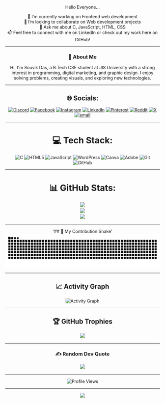 <div align="center">

Hello Everyone...

🔭 I’m currently working on Frontend web development<br/>
👯 I’m looking to collaborate on Web development projects<br/>
💬 Ask me about C, JavaScript, HTML, CSS<br/>
📫 Feel free to connect with me on LinkedIn or check out my work here on GitHub!<br/>

---

### 👋 About Me
Hi, I'm Souvik Das, a B.Tech CSE student at JIS University with a strong interest in programming, digital marketing, and graphic design. I enjoy solving problems, creating visuals, and exploring new technologies.

---

## 🌐 Socials:
[![Discord](https://img.shields.io/badge/Discord-%237289DA.svg?logo=discord&logoColor=white)](https://discord.gg//channels/@me) [![Facebook](https://img.shields.io/badge/Facebook-%231877F2.svg?logo=Facebook&logoColor=white)](https://facebook.com/profile.php?id=61559620440534) [![Instagram](https://img.shields.io/badge/Instagram-%23E4405F.svg?logo=Instagram&logoColor=white)](https://instagram.com/das_ouvik) [![LinkedIn](https://img.shields.io/badge/LinkedIn-%230077B5.svg?logo=linkedin&logoColor=white)](https://linkedin.com/in/souvik-das-597a0b300) [![Pinterest](https://img.shields.io/badge/Pinterest-%23E60023.svg?logo=Pinterest&logoColor=white)](https://pinterest.com/dasouvik122005/) [![Reddit](https://img.shields.io/badge/Reddit-%23FF4500.svg?logo=Reddit&logoColor=white)](https://reddit.com/user/https://www.reddit.com/settings/account) [![X](https://img.shields.io/badge/X-black.svg?logo=X&logoColor=white)](https://x.com/souvik12102005?t=xWfBoco7zrllPg-5uIzj-A&s=08) [![email](https://img.shields.io/badge/Email-D14836?logo=gmail&logoColor=white)](mailto:arka122005@gmail.com)

---

# 💻 Tech Stack:
![C](https://img.shields.io/badge/c-%2300599C.svg?style=plastic&logo=c&logoColor=white) ![HTML5](https://img.shields.io/badge/html5-%23E34F26.svg?style=plastic&logo=html5&logoColor=white) ![JavaScript](https://img.shields.io/badge/javascript-%23323330.svg?style=plastic&logo=javascript&logoColor=%23F7DF1E) ![WordPress](https://img.shields.io/badge/WordPress-%23117AC9.svg?style=plastic&logo=WordPress&logoColor=white) ![Canva](https://img.shields.io/badge/Canva-%2300C4CC.svg?style=plastic&logo=Canva&logoColor=white) ![Adobe](https://img.shields.io/badge/adobe-%23FF0000.svg?style=plastic&logo=adobe&logoColor=white) ![Git](https://img.shields.io/badge/git-%23F05033.svg?style=plastic&logo=git&logoColor=white) ![GitHub](https://img.shields.io/badge/github-%23121011.svg?style=plastic&logo=github&logoColor=white)

---

# 📊 GitHub Stats:
![](https://github-readme-stats.vercel.app/api/top-langs/?username=dasouvik122005&theme=aura&hide_border=false&include_all_commits=false&count_private=false&layout=compact)<br/>
![](https://github-readme-stats.vercel.app/api?username=dasouvik122005&theme=aura&hide_border=false&include_all_commits=false&count_private=false)<br/>
![](https://github-readme-streak-stats.herokuapp.com/?user=dasouvik122005&theme=aura&hide_border=false)<br/>

---

'## 🐍 My Contribution Snake'
<picture>
  <source media="(prefers-color-scheme: dark)" srcset="https://raw.githubusercontent.com/dasouvik122005/dasouvik122005/output/github-snake-dark.svg" />
  <source media="(prefers-color-scheme: light)" srcset="https://raw.githubusercontent.com/dasouvik122005/dasouvik122005/output/github-snake.svg" />
  <img alt="github-snake" src="https://raw.githubusercontent.com/dasouvik122005/dasouvik122005/output/github-snake.svg" />
</picture>

---

## 📈 Activity Graph
<img src="https://github-readme-activity-graph.vercel.app/graph?username=dasouvik122005&theme=react-dark&hide_border=true" alt="Activity Graph"/>

---

## 🏆 GitHub Trophies
![](https://github-profile-trophy.vercel.app/?username=dasouvik122005&theme=neon&no-frame=false&no-bg=false&margin-w=4)

---

### ✍️ Random Dev Quote
![](https://quotes-github-readme.vercel.app/api?type=horizontal&theme=dark)

---

<img src="https://komarev.com/ghpvc/?username=dasouvik122005&label=Profile%20views&color=0e75b6&style=flat" alt="Profile Views"/>

---

[![](https://visitcount.itsvg.in/api?id=dasouvik122005&icon=0&color=7)](https://visitcount.itsvg.in)

</div>
